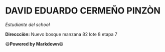 # DAVID EDUARDO CERMEÑO PINZÒN
_Estudiante del school_

__Direccciòn:__ Nuevo bosque manzana 82 lote 8 etapa 7

:smile:**Powered by Markdown**:smile: